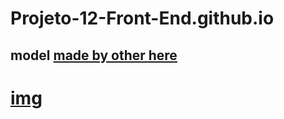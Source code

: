 # Projeto-12-Front-End.github.io

## model [made by other here](https://github.com/MichelleCordeiro/rocketseat-explorer/blob/main/stage-06-javascript-spa/proj-02-github-favorites/js/Favorites.js)

# [img](https://thiagomassenomaciel.github.io/Projeto-12-Front-End.github.io/)
